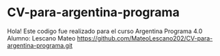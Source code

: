 # CV-para-argentina-programa 
 Hola! 
  Este codigo fue realizado para el curso Argentina Programa 4.0
  Alumno: Lescano Mateo 
  https://github.com/MateoLescano202/CV-para-argentina-programa.git 
